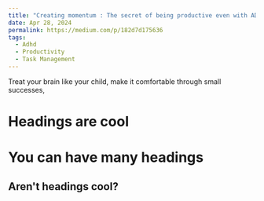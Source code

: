 ```yaml
---
title: "Creating momentum : The secret of being productive even with ADHD"
date: Apr 28, 2024
permalink: https://medium.com/p/182d7d175636
tags:
  - Adhd
  - Productivity
  - Task Management
---
```


Treat your brain like your child, make it comfortable through small successes,

# Headings are cool

# You can have many headings

## Aren't headings cool?
